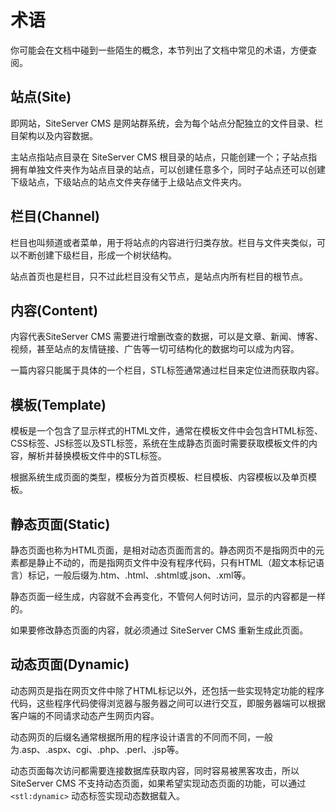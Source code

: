 # 术语

你可能会在文档中碰到一些陌生的概念，本节列出了文档中常见的术语，方便查阅。

## 站点(Site)

即网站，SiteServer CMS 是网站群系统，会为每个站点分配独立的文件目录、栏目架构以及内容数据。

主站点指站点目录在 SiteServer CMS 根目录的站点，只能创建一个；子站点指拥有单独文件夹作为站点目录的站点，可以创建任意多个，同时子站点还可以创建下级站点，下级站点的站点文件夹存储于上级站点文件夹内。

## 栏目(Channel)

栏目也叫频道或者菜单，用于将站点的内容进行归类存放。栏目与文件夹类似，可以不断创建下级栏目，形成一个树状结构。

站点首页也是栏目，只不过此栏目没有父节点，是站点内所有栏目的根节点。

## 内容(Content)

内容代表SiteServer CMS 需要进行增删改查的数据，可以是文章、新闻、博客、视频，甚至站点的友情链接、广告等一切可结构化的数据均可以成为内容。

一篇内容只能属于具体的一个栏目，STL标签通常通过栏目来定位进而获取内容。

## 模板(Template)

模板是一个包含了显示样式的HTML文件，通常在模板文件中会包含HTML标签、CSS标签、JS标签以及STL标签，系统在生成静态页面时需要获取模板文件的内容，解析并替换模板文件中的STL标签。

根据系统生成页面的类型，模板分为首页模板、栏目模板、内容模板以及单页模板。

## 静态页面(Static)

静态页面也称为HTML页面，是相对动态页面而言的。静态网页不是指网页中的元素都是静止不动的，而是指网页文件中没有程序代码，只有HTML（超文本标记语言）标记，一般后缀为.htm、.html、.shtml或.json、.xml等。

静态页面一经生成，内容就不会再变化，不管何人何时访问，显示的内容都是一样的。

如果要修改静态页面的内容，就必须通过 SiteServer CMS 重新生成此页面。

## 动态页面(Dynamic)

动态网页是指在网页文件中除了HTML标记以外，还包括一些实现特定功能的程序代码，这些程序代码使得浏览器与服务器之间可以进行交互，即服务器端可以根据客户端的不同请求动态产生网页内容。

动态网页的后缀名通常根据所用的程序设计语言的不同而不同，一般为.asp、.aspx、cgi、.php、.perl、.jsp等。

动态页面每次访问都需要连接数据库获取内容，同时容易被黑客攻击，所以 SiteServer CMS 不支持动态页面，如果希望实现动态页面的功能，可以通过 `<stl:dynamic>` 动态标签实现动态数据载入。